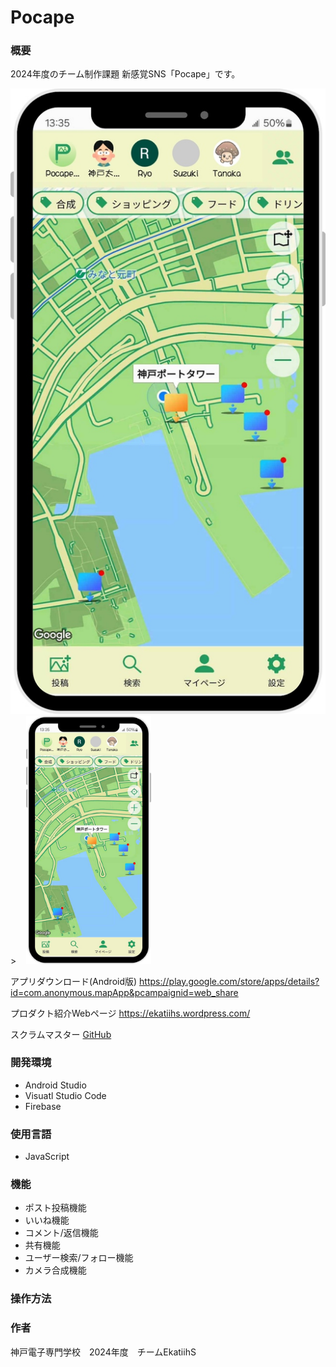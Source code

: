 # Pocape

### 概要
2024年度のチーム制作課題
新感覚SNS「Pocape」です。

<img width="1000" alt="アプリ画像" src="https://github.com/KAZ02/Portfolio/blob/main/Team%20Works/4thGrade_Pocape/images/AppImage.jpeg">>&nbsp;&nbsp;&nbsp;
<img width="200" alt="アプリ概要" src="https://github.com/KAZ02/Portfolio/blob/main/Team%20Works/4thGrade_Pocape/images/AppImage.jpeg">


アプリダウンロード(Android版)
https://play.google.com/store/apps/details?id=com.anonymous.mapApp&pcampaignid=web_share

プロダクト紹介Webページ
<https://ekatiihs.wordpress.com/>

スクラムマスター [GitHub](https://github.com/KAZ02)

### 開発環境
- Android Studio
- Visuatl Studio Code
- Firebase

### 使用言語
- JavaScript

### 機能
- ポスト投稿機能
- いいね機能
- コメント/返信機能
- 共有機能
- ユーザー検索/フォロー機能
- カメラ合成機能

### 操作方法

### 作者
神戸電子専門学校　2024年度　チームEkatiihS
